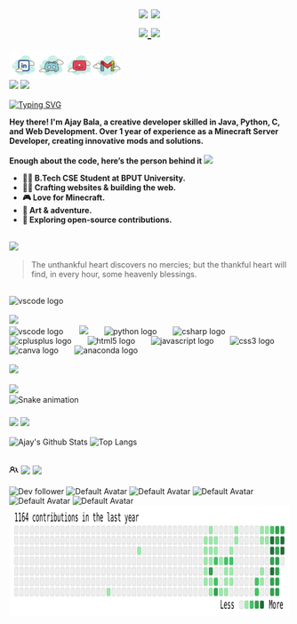 
<h1 style="text-align: center;">                  
    <span>  
        <div>
        <img src="https://img.shields.io/badge/If%20You%20See%20This,%20You’ve%20Already%20Found%20Him%20💀-5865F2" height="30" />
<!--         <img src="https://img.shields.io/badge/Ajay%20Bala-47E43A" height="30" /> -->
        <img src="https://img.shields.io/badge/Built%20With%20🤍-CA5BFF"" height="30"/>
        </div> 
<!--         <img src="https://img.shields.io/badge/Root%20Access%20Granted-FFFFFF" height="30" />  -->
<!--         <img src="https://img.shields.io/badge/%20Error%20404%20Limits%20Not%20Found-FF2F2F" height="30" />  -->
<!--         <img src="https://img.shields.io/badge/%20%20-FF2F2F" height="30" />
        <img src="https://img.shields.io/badge/%20%20-FFFFFF" height="30" />
        <img src="https://img.shields.io/badge/%20%20-FF2F2F" height="30" />
        <img src="https://img.shields.io/badge/%20%20-FFFFFF" height="30" />
        <img src="https://img.shields.io/badge/%20%20-FF2F2F" height="30" />
        <img src="https://img.shields.io/badge/%20%20-FFFFFF" height="30" /> -->
<!--         <img src="https://img.shields.io/badge/Powered%20By%20Electricity-47E43A" height="30" /> -->
        <div>
        <a href="https://discord.gg/C7vCuVYAzx" target="_blank">
          <img src="https://img.shields.io/badge/Click%20to%20Join-My%20Github%20Community-35CFF8" height="30" />
        </a>
        <img src="https://visitor-badge.laobi.icu/badge?page_id=Ajayrx.Ajayrx&color=%2300FF00" height="30">
        </div>
</h1>

<a href='https://www.linkedin.com/in/ajay-bala-849841230' target="_blank">
  <img align='left' alt="linkedin" src="DevAi/8l.svg" height='50px'/>
</a>
<a href='https://discord.gg/rPek42VmkT' target="_blank">
  <img align='left' alt="discord" src="DevAi/8d.svg" height='50px'/>
</a>
<a href='https://www.youtube.com/@sherdilcore' target="_blank">
  <img align='left' alt="youtube" src="DevAi/8y.svg" height='50px'/>
</a>
<a href='mailto:ajay0i0know@gmail.com' target="_blank">
  <img align='left' alt="gmail" src="DevAi/8g.svg" height='50px'/>
    <br>
</a>
<br>
<br>
<span>
    <img src="https://img.shields.io/badge/About%20Me!%20🫶-53A2FE" height="30"/>
    <a href="https://ajaybala.framer.website" target="_blank">
        <img src="https://img.shields.io/badge/My%20Portfolio!%20🚀-AA97FF" height="30"/>
        <br>
    </a>
</span>

<div>
    <br>
    <a href="https://git.io/typing-svg"><img src="https://readme-typing-svg.herokuapp.com?font=Fira+Code&weight=600&pause=1000&color=6AFF6C&width=435&lines=Nice+to+e-meet+you!;Welcome+to+my+GitHub+space!+%F0%9F%91%A8%E2%80%8D%F0%9F%92%BB;Check+Out+My+Content+%F0%9F%A7%A1" alt="Typing SVG" /></a>
</div>
<p><b>Hey there! I'm Ajay Bala, a creative developer skilled in Java, Python, C, and Web Development. Over 1 year of experience as a Minecraft Server Developer, creating innovative mods and solutions.
    <br>
    <br>
Enough about the code, here’s the person behind it <img src="https://emojis.slackmojis.com/emojis/images/1520808873/3643/cool-doge.gif?1520808873" width="20" />

* 👨‍🎓 B.Tech CSE Student at BPUT University.
* 🦸‍♂️ Crafting websites & building the web.
* 🎮 Love for Minecraft.
* 🎨 Art & adventure.
* 🤝 Exploring open-source contributions. </b></p>
<br>

<!-- QUOTE_START -->

<img src="https://img.shields.io/badge/📜%20Quote%20of%20the%20Moment!-53A2FE" height="30"/>

> The unthankful heart discovers no mercies; but the thankful heart will find, in every hour, some heavenly blessings.

<!-- QUOTE_END -->

<br>
<div align="left">
  <img src="DevAi/banner-ajay.gif" height="200px" alt="vscode logo"  />
</div>
<br>
<img src="https://img.shields.io/badge/🛠️%20Tools%20and%20Technologies%20Used-4F61FF" height="30">
<br>
<div align="left">
  <img src="https://cdn.jsdelivr.net/gh/devicons/devicon/icons/vscode/vscode-original.svg" height="50px" alt="vscode logo"  />
  <img width="21" />
  <img src="https://cdn.jsdelivr.net/gh/devicons/devicon@latest/icons/java/java-original.svg" height="50px"/>        
  <img width="21" />
  <img src="https://cdn.jsdelivr.net/gh/devicons/devicon/icons/python/python-original.svg" height="50px" alt="python logo"  />
  <img width="21" />
  <img src="https://cdn.jsdelivr.net/gh/devicons/devicon/icons/csharp/csharp-original.svg" height="50px" alt="csharp logo"  />
  <img width="21" />
  <img src="https://cdn.jsdelivr.net/gh/devicons/devicon/icons/cplusplus/cplusplus-original.svg" height="50px" alt="cplusplus logo"  />
  <img width="21" />
  <img src="https://cdn.jsdelivr.net/gh/devicons/devicon/icons/html5/html5-original.svg" height="50px" alt="html5 logo"  />
  <img width="21" />
  <img src="https://cdn.jsdelivr.net/gh/devicons/devicon/icons/javascript/javascript-original.svg" height="50px" alt="javascript logo"  />
  <img width="21" />
  <img src="https://cdn.jsdelivr.net/gh/devicons/devicon/icons/css3/css3-original.svg" height="50px" alt="css3 logo"  />
  <img width="21" />
  <img src="https://cdn.jsdelivr.net/gh/devicons/devicon/icons/canva/canva-original.svg" height="50px" alt="canva logo"  />
  <img width="21" />
  <img src="https://cdn.jsdelivr.net/gh/devicons/devicon/icons/anaconda/anaconda-original.svg" height="50px" alt="anaconda logo"  />
  <img width="21" /> 
  <!-- <img src="https://cdn.jsdelivr.net/gh/devicons/devicon@latest/icons/nodejs/nodejs-original.svg" height="50px" alt="copied by ajay from devicon lol" />           -->
</div>



<div align="left">
    <br>
    <img src="https://img.shields.io/badge/🤍%20Githhub%20Contributions-3B44DC" height="30"/>
<!--     <img src="https://img.shields.io/badge/2023%20-FFBC00"" height="30"/>
    <img src="https://img.shields.io/badge/2024-38AE10"" height="30"/>
    <img src="https://img.shields.io/badge/2025-9800FF"" height="30"/> -->
    
<div>
    <br>
    <img src="https://img.shields.io/badge/Mar&nbsp;&nbsp;&nbsp;&nbsp;&nbsp;&nbsp;&nbsp;&nbsp;&nbsp;&nbsp;Apr&nbsp;&nbsp;&nbsp;&nbsp;&nbsp;&nbsp;&nbsp;&nbsp;&nbsp;&nbsp;&nbsp;&nbsp;&nbsp;&nbsp;May&nbsp;&nbsp;&nbsp;&nbsp;&nbsp;&nbsp;&nbsp;&nbsp;&nbsp;&nbsp;&nbsp;&nbsp;&nbsp;&nbsp;Jun&nbsp;&nbsp;&nbsp;&nbsp;&nbsp;&nbsp;&nbsp;&nbsp;&nbsp;&nbsp;&nbsp;&nbsp;&nbsp;&nbsp;Jul&nbsp;&nbsp;&nbsp;&nbsp;&nbsp;&nbsp;&nbsp;&nbsp;&nbsp;&nbsp;&nbsp;&nbsp;&nbsp;&nbsp;Aug&nbsp;&nbsp;&nbsp;&nbsp;&nbsp;&nbsp;&nbsp;&nbsp;&nbsp;&nbsp;&nbsp;&nbsp;&nbsp;&nbsp;Sep&nbsp;&nbsp;&nbsp;&nbsp;&nbsp;&nbsp;&nbsp;&nbsp;&nbsp;&nbsp;&nbsp;&nbsp;&nbsp;&nbsp;Oct&nbsp;&nbsp;&nbsp;&nbsp;&nbsp;&nbsp;&nbsp;&nbsp;&nbsp;&nbsp;&nbsp;&nbsp;&nbsp;&nbsp;Nov&nbsp;&nbsp;&nbsp;&nbsp;&nbsp;&nbsp;&nbsp;&nbsp;&nbsp;&nbsp;&nbsp;&nbsp;&nbsp;&nbsp;Dec&nbsp;&nbsp;&nbsp;&nbsp;&nbsp;&nbsp;&nbsp;&nbsp;&nbsp;&nbsp;&nbsp;&nbsp;&nbsp;&nbsp;Jan&nbsp;&nbsp;&nbsp;&nbsp;&nbsp;&nbsp;&nbsp;&nbsp;&nbsp;&nbsp;&nbsp;&nbsp;&nbsp;&nbsp;Feb&nbsp;&nbsp;&nbsp;&nbsp;&nbsp;&nbsp;&nbsp;&nbsp;&nbsp;&nbsp;&nbsp;&nbsp;&nbsp;&nbsp;Mar-606666" height="20"/>

</div>
 
<div align="left"> 
    <picture>
        <source media="(prefers-color-scheme: dark)" srcset="https://raw.githubusercontent.com/Ajayrx/Ajayrx/output/snake-dark.svg">
        <img src="https://raw.githubusercontent.com/Ajayrx/Ajayrx/output/snake.svg" alt="Snake animation" height="200"/>
    </picture>
</div>



<div align="left">
  <h3> <img src="https://img.shields.io/badge/📊%20GitHub%20Stats-2F86FF" height="30">
       <img src="https://img.shields.io/badge/📜%20Languages%20Used-2F86FF" height="30">
  </h3>
</div>

![Ajay's Github Stats](https://github-readme-stats.vercel.app/api?username=Ajayrx&count_private=true&show_icons=true&include_all_commits=true)
![Top Langs](https://github-readme-stats.vercel.app/api/top-langs/?username=Ajayrx&hide=TeX&layout=compact)

<section>
                <h2 class="field">
                    <svg xmlns="http://www.w3.org/2000/svg" viewBox="0 0 16 16" width="16" height="16">
                        <path fill-rule="evenodd" d="M5.5 3.5a2 2 0 100 4 2 2 0 000-4zM2 5.5a3.5 3.5 0 115.898 2.549 5.507 5.507 0 013.034 4.084.75.75 0 11-1.482.235 4.001 4.001 0 00-7.9 0 .75.75 0 01-1.482-.236A5.507 5.507 0 013.102 8.05 3.49 3.49 0 012 5.5zM11 4a.75.75 0 100 1.5 1.5 1.5 0 01.666 2.844.75.75 0 00-.416.672v.352a.75.75 0 00.574.73c1.2.289 2.162 1.2 2.522 2.372a.75.75 0 101.434-.44 5.01 5.01 0 00-2.56-3.012A3 3 0 0011 4z"/>
                    </svg>
                    <img src="https://img.shields.io/badge/Followers%20💚-2F86FF" height="30">
                    <img src="https://img.shields.io/badge/Thank%20You%20SO%20Much❤️-2F86FF" height="30">
                </h2>
                <div class="row">
    <section class="people">
        <img class="avatar" src="https://avatars.githubusercontent.com/u/190867562?v=4" width="35" height="35" alt="Dev follower" />
        <img class="avatar" src="https://www.gravatar.com/avatar/00000000000000000000000000000000?d=mp&f=y" width="35" height="35" alt="Default Avatar" />
        <img class="avatar" src="https://www.gravatar.com/avatar/00000000000000000000000000000000?d=mp&f=y" width="35" height="35" alt="Default Avatar" />
        <img class="avatar" src="https://www.gravatar.com/avatar/00000000000000000000000000000000?d=mp&f=y" width="35" height="35" alt="Default Avatar" />
        <img class="avatar" src="https://www.gravatar.com/avatar/00000000000000000000000000000000?d=mp&f=y" width="35" height="35" alt="Default Avatar" />
        <img class="avatar" src="https://www.gravatar.com/avatar/00000000000000000000000000000000?d=mp&f=y" width="35" height="35" alt="Default Avatar" />
<!--         <img class="avatar" src="https://www.gravatar.com/avatar/00000000000000000000000000000000?d=mp&f=y" width="35" height="35" alt="Default Avatar" />
        <img class="avatar" src="https://www.gravatar.com/avatar/00000000000000000000000000000000?d=mp&f=y" width="35" height="35" alt="Default Avatar" /> -->
    </section>
</div>
            </section>


<div align="center">
    <img src="https://raw.githubusercontent.com/Ajayrx/Ajayrx/main/dist/contributions.svg" alt="Pac-Man Contributions" height="200"/>
</div>






